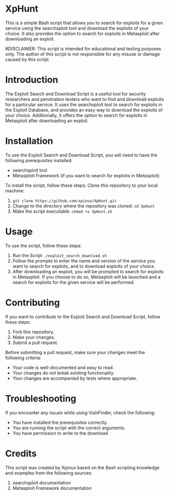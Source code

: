 # XpHunt
This is a simple Bash script that allows you to search for exploits for a given service using the searchsploit tool and download the exploits of your choice. It also provides the option to search for exploits in Metasploit after downloading an exploit.

#DISCLAIMER: 
This script is intended for educational and testing purposes only. The author of this script is not responsible for any misuse or damage caused by this script.

# Introduction
The Exploit Search and Download Script is a useful tool for security researchers and penetration testers who want to find and download exploits for a particular service. It uses the searchsploit tool to search for exploits in the Exploit Database, and provides an easy way to download the exploits of your choice. Additionally, it offers the option to search for exploits in Metasploit after downloading an exploit.

# Installation
To use the Exploit Search and Download Script, you will need to have the following prerequisites installed:

* searchsploit tool
* Metasploit Framework (if you want to search for exploits in Metasploit)

To install the script, follow these steps:
Clone this repository to your local machine:
1. `git clone https://github.com/xpinux/XpHunt.git`
2. Change to the directory where the repository was cloned:
`cd XpHunt`
3. Make the script executable:
`chmod +x XpHunt.sh`

# Usage
To use the script, follow these steps:
1. Run the Script
`./exploit_search_download.sh`
2. Follow the prompts to enter the name and version of the service you want to search for exploits, and to download exploits of your choice.
3. After downloading an exploit, you will be prompted to search for exploits in Metasploit. If you choose to do so, Metasploit will be launched and a search for exploits for the given service will be performed.

# Contributing
If you want to contribute to the Exploit Search and Download Script, follow these steps:

1. Fork this repository.
2. Make your changes.
3. Submit a pull request.

Before submitting a pull request, make sure your changes meet the following criteria:

* Your code is well-documented and easy to read.
* Your changes do not break existing functionality.
* Your changes are accompanied by tests where appropriate.

# Troubleshooting
If you encounter any issues while using VulnFinder, check the following:

* You have installed the prerequisites correctly.
* You are running the script with the correct arguments.
* You have permission to write to the download

# Credits
This script was created by Xpinux based on the Bash scripting knowledge and examples from the following sources:

1. searchsploit documentation
2. Metasploit Framework documentation
